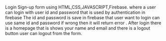 Login Sign-up form using HTML,CSS,JAVASCRIPT,Firebase.
where a user can login with user id and password that is used by authentication in firebase 
The id and password is save in firebase that user want to login can use same id and password if wrong then it will return error .
After login there is a homepage that is shows your name and email and there is a logout button user can logout from the form.



